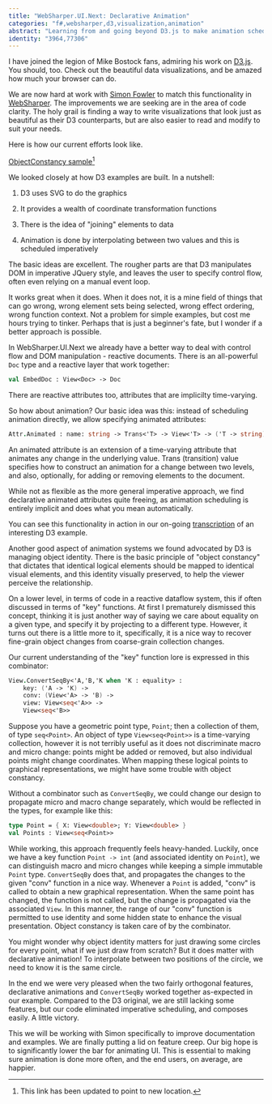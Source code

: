 ```yaml
---
title: "WebSharper.UI.Next: Declarative Animation"
categories: "f#,websharper,d3,visualization,animation"
abstract: "Learning from and going beyond D3.js to make animation scheduling declarative, in the context of WebSharper UI.Next."
identity: "3964,77306"
---
```

I have joined the legion of Mike Bostock fans, admiring his work on [D3.js](https://d3js.org).  You should, too.  Check out the beautiful data visualizations, and be amazed how much your browser can do.

We are now hard at work with [Simon Fowler](https://twitter.com/Simon_JF) to match this functionality in [WebSharper](https://github.com/intellifactory/websharper.ui.next).  The improvements we are seeking are in the area of code clarity.  The holy grail is finding a way to write visualizations that look just as beautiful as their D3 counterparts, but are also easier to read and modify to suit your needs.

Here is how our current efforts look like.

[ObjectConstancy sample](https://websharper-samples.github.io/ui/#/samples/ObjectConstancy)[^1]

We looked closely at how D3 examples are built. In a nutshell:

 1. D3 uses SVG to do the graphics

 2. It provides a wealth of coordinate transformation functions

 3. There is the idea of "joining" elements to data

 4. Animation is done by interpolating between two values and this is scheduled imperatively

The basic ideas are excellent.  The rougher parts are that D3 manipulates DOM in imperative JQuery style, and leaves the user to specify control flow, often even relying on a manual event loop.

It works great when it does.  When it does not, it is a mine field of things that can go wrong, wrong element sets being selected, wrong effect ordering, wrong function context.  Not a problem for simple examples, but cost me hours trying to tinker.  Perhaps that is just a beginner's fate, but I wonder if a better approach is possible.

In WebSharper.UI.Next we already have a better way to deal with control flow and DOM manipulation - reactive documents.  There is an all-powerful `Doc` type and a reactive layer that work together:

```fsharp
val EmbedDoc : View<Doc> -> Doc
```

There are reactive attributes too, attributes that are implicilty time-varying.

So how about animation?  Our basic idea was this: instead of scheduling animation directly, we allow specifying animated attributes:

```fsharp
Attr.Animated : name: string -> Trans<'T> -> View<'T> -> ('T -> string) -> Attr
```

An animated attribute is an extension of a time-varying attribute that animates any change in the underlying value.  Trans (transition) value specifies how to construct an animation for a change between two levels, and also, optionally, for adding or removing elements to the document.

While not as flexible as the more general imperative approach, we find declarative animated attributes quite freeing, as animation scheduling is entirely implicit and does what you mean automatically.

You can see this functionality in action in our on-going [transcription](https://websharper-samples.github.io/ui/#/samples/ObjectConstancy) of an interesting D3 example.

Another good aspect of animation systems we found advocated by D3 is managing object identity.  There is the basic principle of "object constancy" that dictates that identical logical elements should be mapped to identical visual elements, and this identity visually preserved, to help the viewer perceive the relationship.

On a lower level, in terms of code in a reactive dataflow system, this if often discussed in terms of "key" functions.  At first I prematurely dismissed this concept, thinking it is just another way of saying we care about equality on a given type, and specify it by projecting to a different type.  However, it turns out there is a little more to it, specifically, it is a nice way to recover fine-grain object changes from coarse-grain collection changes.

Our current understanding of the "key" function lore is expressed in this combinator:

```fsharp
View.ConvertSeqBy<'A,'B,'K when 'K : equality> :
    key: ('A -> 'K) ->
    conv: (View<'A> -> 'B) ->
    view: View<seq<'A>> ->
    View<seq<'B>>
```

Suppose you have a geometric point type, `Point`; then a collection of them, of type `seq<Point>`.  An object of type `View<seq<Point>>` is a time-varying collection, however it is not terribly useful as it does not discriminate macro and micro change: points might be added or removed, but also individual points might change coordinates.  When mapping these logical points to graphical representations, we might have some trouble with object constancy.

Without a combinator such as `ConvertSeqBy`, we could change our design to propagate micro and macro change separately, which would be reflected in the types, for example like this:

```fsharp
type Point = { X: View<double>; Y: View<double> }
val Points : View<seq<Point>>
```

While working, this approach frequently feels heavy-handed.  Luckily, once we have a key function `Point -> int` (and associated identity on `Point`), we can distinguish macro and micro changes while keeping a simple immutable `Point` type.  `ConvertSeqBy` does that, and propagates the changes to the given "conv" function in a nice way.  Whenever a `Point` is added, "conv" is called to obtain a new graphical representation.  When the same point has changed, the function is not called, but the change is propagated via the associated `View`.  In this manner, the range of our "conv" function is permitted to use identity and some hidden state to enhance the visual presentation.  Object constancy is taken care of by the combinator.

You might wonder why object identity matters for just drawing some circles for every point, what if we just draw from scratch?  But it does matter with declarative animation! To interpolate between two positions of the circle, we need to know it is the same circle.

In the end we were very pleased when the two fairly orthogonal features, declarative animations and `ConvertSeqBy` worked together as-expected in our example.  Compared to the D3 original, we are still lacking some features, but our code eliminated imperative scheduling, and composes easily.  A little victory.

This we will be working with Simon specifically to improve documentation and examples.  We are finally putting a lid on feature creep.  Our big hope is to significantly lower the bar for animating UI.  This is essential to making sure animation is done more often, and the end users, on average, are happier.


[^1]: This link has been updated to point to new location.
